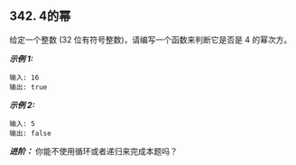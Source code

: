 ##  342. 4的幂

给定一个整数 (32 位有符号整数)，请编写一个函数来判断它是否是 4 的幂次方。

***示例 1:***

```
输入: 16
输出: true
```

***示例 2:***
```
输入: 5
输出: false
```

***进阶：***
你能不使用循环或者递归来完成本题吗？
